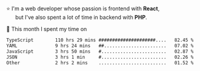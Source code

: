 ⭐ I'm a web developer whose passion is frontend with <b>React</b>,<br/>
&nbsp; &nbsp; &nbsp; but I've also spent a lot of time in backend with <b>PHP</b>.

📅 This month I spent my time on

<!--START_SECTION:waka-->

```txt
TypeScript        110 hrs 29 mins #####################....   82.45 %
YAML              9 hrs 24 mins   ##.......................   07.02 %
JavaScript        3 hrs 50 mins   #........................   02.87 %
JSON              3 hrs 1 min     #........................   02.26 %
Other             2 hrs 2 mins    .........................   01.52 %
```

<!--END_SECTION:waka-->
